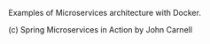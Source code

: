 Examples of Microservices architecture with Docker.

(c) Spring Microservices in Action by John Carnell 